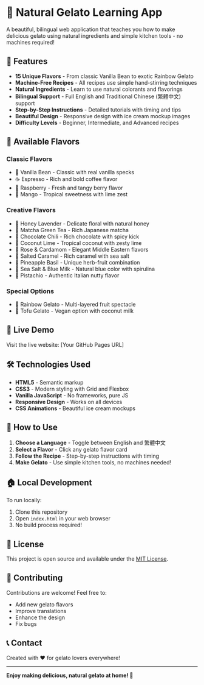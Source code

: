 # 🍨 Natural Gelato Learning App

A beautiful, bilingual web application that teaches you how to make delicious gelato using natural ingredients and simple kitchen tools - no machines required!

## 🌟 Features

- **15 Unique Flavors** - From classic Vanilla Bean to exotic Rainbow Gelato
- **Machine-Free Recipes** - All recipes use simple hand-stirring techniques
- **Natural Ingredients** - Learn to use natural colorants and flavorings
- **Bilingual Support** - Full English and Traditional Chinese (繁體中文) support
- **Step-by-Step Instructions** - Detailed tutorials with timing and tips
- **Beautiful Design** - Responsive design with ice cream mockup images
- **Difficulty Levels** - Beginner, Intermediate, and Advanced recipes

## 🍦 Available Flavors

### Classic Flavors
- 🤍 Vanilla Bean - Classic with real vanilla specks
- ☕ Espresso - Rich and bold coffee flavor
- 🍓 Raspberry - Fresh and tangy berry flavor
- 🥭 Mango - Tropical sweetness with lime zest

### Creative Flavors
- 💜 Honey Lavender - Delicate floral with natural honey
- 🍃 Matcha Green Tea - Rich Japanese matcha
- 🍫 Chocolate Chili - Rich chocolate with spicy kick
- 🥥 Coconut Lime - Tropical coconut with zesty lime
- 🌹 Rose & Cardamom - Elegant Middle Eastern flavors
- 🍯 Salted Caramel - Rich caramel with sea salt
- 🍍 Pineapple Basil - Unique herb-fruit combination
- 💙 Sea Salt & Blue Milk - Natural blue color with spirulina
- 🥜 Pistachio - Authentic Italian nutty flavor

### Special Options
- 🌈 Rainbow Gelato - Multi-layered fruit spectacle
- 🌾 Tofu Gelato - Vegan option with coconut milk

## 🚀 Live Demo

Visit the live website: [Your GitHub Pages URL]

## 🛠️ Technologies Used

- **HTML5** - Semantic markup
- **CSS3** - Modern styling with Grid and Flexbox
- **Vanilla JavaScript** - No frameworks, pure JS
- **Responsive Design** - Works on all devices
- **CSS Animations** - Beautiful ice cream mockups

## 📱 How to Use

1. **Choose a Language** - Toggle between English and 繁體中文
2. **Select a Flavor** - Click any gelato flavor card
3. **Follow the Recipe** - Step-by-step instructions with timing
4. **Make Gelato** - Use simple kitchen tools, no machines needed!

## 🏠 Local Development

To run locally:

1. Clone this repository
2. Open `index.html` in your web browser
3. No build process required!

## 📄 License

This project is open source and available under the [MIT License](LICENSE).

## 🤝 Contributing

Contributions are welcome! Feel free to:
- Add new gelato flavors
- Improve translations
- Enhance the design
- Fix bugs

## 📞 Contact

Created with ❤️ for gelato lovers everywhere!

---

**Enjoy making delicious, natural gelato at home! 🍨**